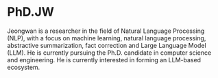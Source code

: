 # PhD.JW

Jeongwan is a researcher in the field of Natural Language Processing (NLP), with a focus on machine learning, natural language processing, abstractive summarization, fact correction and Large Language Model (LLM). He is currently pursuing the Ph.D. candidate in
computer science and engineering. He is currently interested in forming an LLM-based ecosystem.